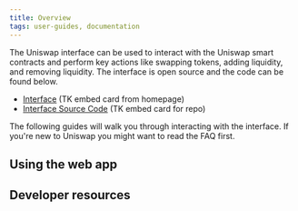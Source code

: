 ```yaml
---
title: Overview
tags: user-guides, documentation
---
```


The Uniswap interface can be used to interact with the Uniswap smart contracts and perform key actions like swapping tokens, adding liquidity, and removing liquidity. The interface is open source and the code can be found below.

- [Interface](https://uniswap.exchange/swap) (TK embed card from homepage)
- [Interface Source Code](https://github.com/Uniswap/uniswap-frontend) (TK embed card for repo)

The following guides will walk you through interacting with the interface. If you're new to Uniswap you might want to read the <Link to="/faq">FAQ</Link> first.

## Using the web app

<div style={{display: 'flex', flexDirection: 'row', justifyContent:'flex-start', marginBottom: '2rem'}}>
<InlineCard title="Trading" tag="guide" description="Trade tokens, add liquidity and create pools." to="/docs/v2/web-app/trading/" />
<InlineCard title="Adding Liquidity" tag="guide" description="Trade tokens, add liquidity and create pools." to="/docs/v2/web-app/adding-liquidity/" />
<InlineCard title="Creating a pool" tag="guide" description="Trade tokens, add liquidity and create pools." to="/docs/v2/flash-swaps/instant-leverage" />

</div>

## Developer resources

<InlineBoxLink title="Contributing to the web app" to="/docs/v2/web-app/developing-locally/" />
